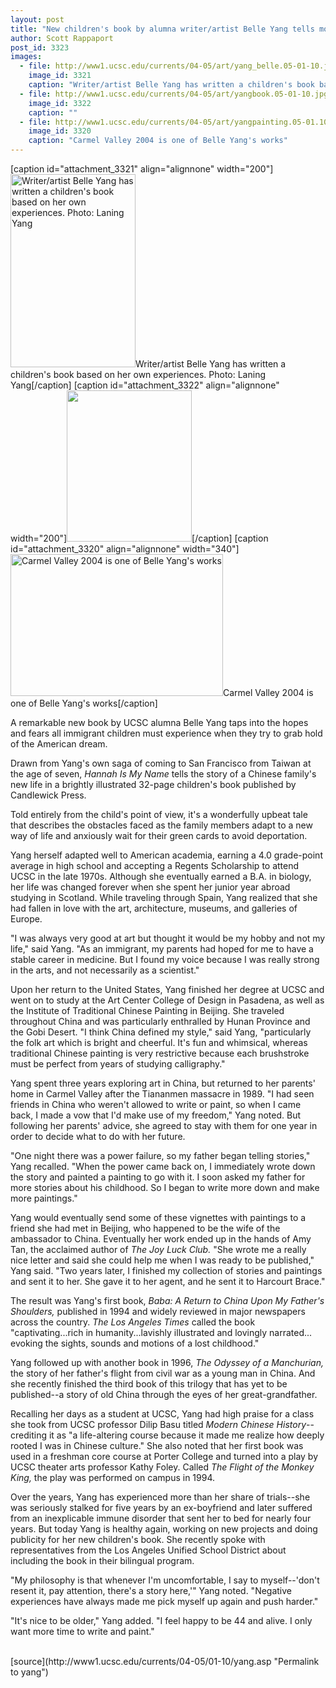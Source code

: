 ```yaml
---
layout: post
title: "New children's book by alumna writer/artist Belle Yang tells moving tale of immigrant experience"
author: Scott Rappaport
post_id: 3323
images:
  - file: http://www1.ucsc.edu/currents/04-05/art/yang_belle.05-01-10.jpg
    image_id: 3321
    caption: "Writer/artist Belle Yang has written a children's book based on her own experiences. Photo: Laning Yang"
  - file: http://www1.ucsc.edu/currents/04-05/art/yangbook.05-01-10.jpg
    image_id: 3322
    caption: ""
  - file: http://www1.ucsc.edu/currents/04-05/art/yangpainting.05-01.10.jpg
    image_id: 3320
    caption: "Carmel Valley 2004 is one of Belle Yang's works"
---
```


[caption id="attachment_3321" align="alignnone" width="200"]<a href="http://localhost/mysite/wp-content/uploads/2005/01/yang_belle.05-01-10.jpg"><img class="size-full wp-image-3321" src="http://localhost/mysite/wp-content/uploads/2005/01/yang_belle.05-01-10.jpg" alt="Writer/artist Belle Yang has written a children's book based on her own experiences. Photo: Laning Yang" width="200" height="309" /></a>Writer/artist Belle Yang has written a children's book based on her own experiences. Photo: Laning Yang[/caption]
[caption id="attachment_3322" align="alignnone" width="200"]<a href="http://localhost/mysite/wp-content/uploads/2005/01/yangbook.05-01-10.jpg"><img class="size-full wp-image-3322" src="http://localhost/mysite/wp-content/uploads/2005/01/yangbook.05-01-10.jpg" alt="" width="200" height="242" /></a>[/caption]
[caption id="attachment_3320" align="alignnone" width="340"]<a href="http://localhost/mysite/wp-content/uploads/2005/01/yangpainting.05-01.10.jpg"><img class="size-full wp-image-3320" src="http://localhost/mysite/wp-content/uploads/2005/01/yangpainting.05-01.10.jpg" alt="Carmel Valley 2004 is one of Belle Yang's works" width="340" height="227" /></a>Carmel Valley 2004 is one of Belle Yang's works[/caption]
<a name="content" id="content"></a>
<p>
  A remarkable new book by UCSC alumna Belle Yang taps into the hopes and fears all immigrant children must experience when they try to grab hold of the American dream.
</p>
<p>
  Drawn from Yang's own saga of coming to San Francisco from Taiwan at the age of seven, <i>Hannah Is My Name</i> tells the story of a Chinese family's new life in a brightly illustrated 32-page children's book published by Candlewick Press.
</p>
<p>
  Told entirely from the child's point of view, it's a wonderfully upbeat tale that describes the obstacles faced as the family members adapt to a new way of life and anxiously wait for their green cards to avoid deportation.<br>
</p>
<p>
  Yang herself adapted well to American academia, earning a 4.0 grade-point average in high school and accepting a Regents Scholarship to attend UCSC in the late 1970s. Although she eventually earned a B.A. in biology, her life was changed forever when she spent her junior year abroad studying in Scotland. While traveling through Spain, Yang realized that she had fallen in love with the art, architecture, museums, and galleries of Europe.<br>
</p>
<p>
  "I was always very good at art but thought it would be my hobby and not my life," said Yang. "As an immigrant, my parents had hoped for me to have a stable career in medicine. But I found my voice because I was really strong in the arts, and not necessarily as a scientist."<br>
</p>
<p>
  Upon her return to the United States, Yang finished her degree at UCSC and went on to study at the Art Center College of Design in Pasadena, as well as the Institute of Traditional Chinese Painting in Beijing. She traveled throughout China and was particularly enthralled by Hunan Province and the Gobi Desert. "I think China defined my style," said Yang, "particularly the folk art which is bright and cheerful. It's fun and whimsical, whereas traditional Chinese painting is very restrictive because each brushstroke must be perfect from years of studying calligraphy."<br>
</p>
<p>
  Yang spent three years exploring art in China, but returned to her parents' home in Carmel Valley after the Tiananmen massacre in 1989. "I had seen friends in China who weren't allowed to write or paint, so when I came back, I made a vow that I'd make use of my freedom," Yang noted. But following her parents' advice, she agreed to stay with them for one year in order to decide what to do with her future.<br>
</p>
<p>
  "One night there was a power failure, so my father began telling stories," Yang recalled. "When the power came back on, I immediately wrote down the story and painted a painting to go with it. I soon asked my father for more stories about his childhood. So I began to write more down and make more paintings."<br>
</p>
<p>
  Yang would eventually send some of these vignettes with paintings to a friend she had met in Beijing, who happened to be the wife of the ambassador to China. Eventually her work ended up in the hands of Amy Tan, the acclaimed author of <i>The Joy Luck Club.</i> "She wrote me a really nice letter and said she could help me when I was ready to be published," Yang said. "Two years later, I finished my collection of stories and paintings and sent it to her. She gave it to her agent, and he sent it to Harcourt Brace."<br>
</p>
<p>
  The result was Yang's first book, <i>Baba: A Return to China Upon My Father's Shoulders,</i> published in 1994 and widely reviewed in major newspapers across the country. <i>The Los Angeles Times</i> called the book "captivating...rich in humanity...lavishly illustrated and lovingly narrated... evoking the sights, sounds and motions of a lost childhood."
</p>
<p>
  Yang followed up with another book in 1996, <i>The Odyssey of a Manchurian,</i> the story of her father's flight from civil war as a young man in China. And she recently finished the third book of this trilogy that has yet to be published--a story of old China through the eyes of her great-grandfather.<br>
</p>
<p>
  Recalling her days as a student at UCSC, Yang had high praise for a class she took from UCSC professor Dilip Basu titled <i>Modern Chinese History</i>--crediting it as "a life-altering course because it made me realize how deeply rooted I was in Chinese culture." She also noted that her first book was used in a freshman core course at Porter College and turned into a play by UCSC theater arts professor Kathy Foley. Called <i>The Flight of the Monkey King,</i> the play was performed on campus in 1994.<br>
</p>
<p>
  Over the years, Yang has experienced more than her share of trials--she was seriously stalked for five years by an ex-boyfriend and later suffered from an inexplicable immune disorder that sent her to bed for nearly four years. But today Yang is healthy again, working on new projects and doing publicity for her new children's book. She recently spoke with representatives from the Los Angeles Unified School District about including the book in their bilingual program.<br>
</p>
<p>
  "My philosophy is that whenever I'm uncomfortable, I say to myself--'don't resent it, pay attention, there's a story here,'" Yang noted. "Negative experiences have always made me pick myself up again and push harder."<br>
</p>
<p>
  "It's nice to be older," Yang added. "I feel happy to be 44 and alive. I only want more time to write and paint."<br>
  <br>
</p>
[source](http://www1.ucsc.edu/currents/04-05/01-10/yang.asp "Permalink to yang")
